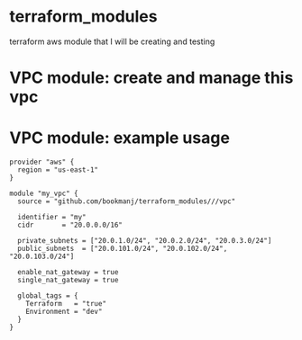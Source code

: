 # terraform_modules
terraform aws module that I will be creating and testing

# VPC module: create and manage this vpc

# VPC module: example usage
~~~
provider "aws" {
  region = "us-east-1"
}

module "my_vpc" {
  source = "github.com/bookmanj/terraform_modules///vpc"

  identifier = "my"
  cidr       = "20.0.0.0/16"

  private_subnets = ["20.0.1.0/24", "20.0.2.0/24", "20.0.3.0/24"]
  public_subnets  = ["20.0.101.0/24", "20.0.102.0/24", "20.0.103.0/24"]

  enable_nat_gateway = true
  single_nat_gateway = true

  global_tags = {
    Terraform   = "true"
    Environment = "dev"
  }
}
~~~
